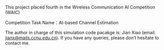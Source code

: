 This project placed fourth in the Wireless Communication AI Competition (WAIC)

Competition Task Name：AI-based Channel Estimation

The author in charge of this simulation code pacakge is: Jian Xiao (email: jianx@mails.ccnu.edu.cn). If you have any queries, please don’t hesitate to contact me.
